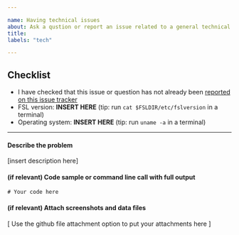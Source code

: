 ```yaml
---

name: Having technical issues
about: Ask a qustion or report an issue related to a general technical issues
title:
labels: "tech"

---
```


## Checklist 

- I have checked that this issue or question has not already been [reported on this issue tracker](https://github.com/FMRIB-Software-Library/fsl-issues-and-support/issues?q=) 
- FSL version:        **INSERT HERE**              (tip: run `cat $FSLDIR/etc/fslversion` in a terminal)
- Operating system:   **INSERT HERE**              (tip: run `uname -a` in a terminal)
---

#### Describe the problem

[insert description here]

#### (if relevant) Code sample or command line call with full output

```
# Your code here
```

#### (if relevant) Attach screenshots and data files

[ Use the github file attachment option to put your attachments here ]

